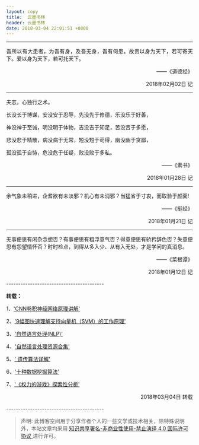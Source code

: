 ```yaml
---
layout: copy
title:  云墨书林
header: 云墨书林
date: 2018-03-04 22:01:51 +0800
---
```

-----------------------------------------
<p align="justify">吾所以有大患者，为吾有身，及吾无身，吾有何患。故贵以身为天下，若可寄天下。爱以身为天下，若可托天下。</p>
<p align="right">——《道德经》</p>
<p align="right">2018年02月02日 记</p>

-----------------------------------------

<p align="justify">夫志，心独行之术。</p>
<p align="justify">长没长于博谋，安没安于忍辱，先没先于修德，乐没乐于好善，</p>
<p align="justify">神没神于至诚，明没明于体物，吉没吉于知足，苦没苦于多愿，</p>
<p align="justify">悲没悲于精散，病没病于无常，短没短于苟得，幽没幽于贪鄙，</p>
<p align="justify">孤没孤于自恃，危没危于任疑，败没败于多私。</p>
<p align="right">——《素书》</p>
<p align="right">2018年01月28日 记</p>

-----------------------------------------

<p align="justify">余气象未稍进，企耆欲有未淡邪？机心有未消邪？当猛省于寸衷，而取验于颜面!</p>
<p align="right">——《挺经》</p>
<p align="right">2018年01月21日 记</p>

-----------------------------------------

<p align="justify">无事便思有闲杂念想否？有事便思有粗浮意气否？得意便思有骄矜辞色否？失意便思有怨望情怀否？时时检点，到得从多入少、从有入无处，才是学问的真消息。</p>
<p align="right">——《菜根谭》</p>
<p align="right">2018年01月12日 记</p>
-----------------------------------------


**转载：** 

1、['CNN卷积神经网络原理讲解'](http://mp.weixin.qq.com/s/AebGQCVLBJsG8RWVLORPwQ)

2、['9幅图快速理解支持向量机（SVM）的工作原理'](http://mp.weixin.qq.com/s/xrgx-sDlbln4McFpoJ-1iQ)  

3、['自然语言处理(NLP)'](http://blog.csdn.net/jdbc/article/details/53292414)

4、['自然语言处理资源合集'](http://blog.csdn.net/the_star_is_at/article/details/79074979)  

5、[' 遗传算法详解'](http://blog.csdn.net/u010451580/article/details/51178225)

6、['十种数据挖掘算法'](http://bigdata.51cto.com/art/201706/541366.htm)  

7、['《权力的游戏》探索性分析'](http://www.afenxi.com/post/48091)  

<p align="right">2018年03月04日 转载</p>
-----------------------------------------

>声明: 此博客空间用于分享作者个人的一些文学或技术相关，除特殊说明外，本站文章均采用 <a rel="license" href="https://creativecommons.org/licenses/by-nc-nd/4.0/deed.zh"> 知识共享署名-非商业性使用-禁止演绎 4.0 国际许可协议 </a>进行许可。
